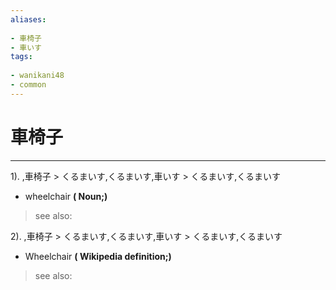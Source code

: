```yaml
---
aliases:
    
- 車椅子
- 車いす
tags:
    
- wanikani48
- common
---
```


# 車椅子
---
1).
,車椅子 > くるまいす,くるまいす,車いす > くるまいす,くるまいす

- wheelchair
**( Noun;)**
> see also: 
            
2).
,車椅子 > くるまいす,くるまいす,車いす > くるまいす,くるまいす

- Wheelchair
**( Wikipedia definition;)**
> see also: 
            